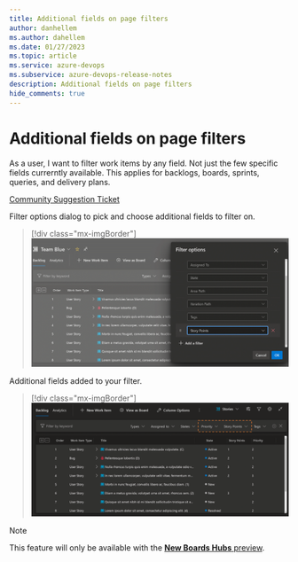 ```yaml
---
title: Additional fields on page filters
author: danhellem
ms.author: dahellem
ms.date: 01/27/2023
ms.topic: article
ms.service: azure-devops
ms.subservice: azure-devops-release-notes
description: Additional fields on page filters
hide_comments: true
---
```


# Additional fields on page filters

As a user, I want to filter work items by any field. Not just the few specific fields currerntly available. This applies for backlogs, boards, sprints, queries, and delivery plans.

[Community Suggestion Ticket](https://developercommunity.visualstudio.com/t/add-the-ability-to-filter-boards-by-custom-fields/606538)

Filter options dialog to pick and choose additional fields to filter on.

> [!div class="mx-imgBorder"]
> ![screen shot field picker.](media/boards-field-filters-1.gif#lightbox)

Additional fields added to your filter.

> [!div class="mx-imgBorder"]
> ![screen shot new field filters applied.](media/boards-field-filters-2.gif#lightbox)

> [!NOTE]
> This feature will only be available with the [**New Boards Hubs** preview](https://devblogs.microsoft.com/devops/new-boards-hub-public-preview/).